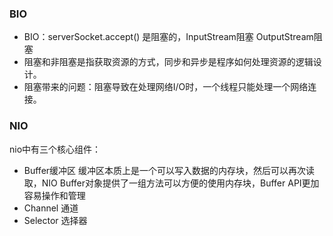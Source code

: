 ### BIO
* BIO：serverSocket.accept() 是阻塞的，InputStream阻塞 OutputStream阻塞
* 阻塞和非阻塞是指获取资源的方式，同步和异步是程序如何处理资源的逻辑设计。
* 阻塞带来的问题：阻塞导致在处理网络I/O时，一个线程只能处理一个网络连接。
### NIO
nio中有三个核心组件：
* Buffer缓冲区
缓冲区本质上是一个可以写入数据的内存块，然后可以再次读取，NIO Buffer对象提供了一组方法可以方便的使用内存块，Buffer API更加容易操作和管理
* Channel 通道
* Selector 选择器
